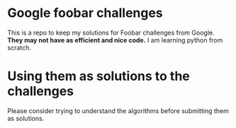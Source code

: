 # Google foobar challenges

This is a repo to keep my solutions for Foobar challenges from Google. **They may not have as efficient and nice code.** I am learning python from scratch.

# Using them as solutions to the challenges

Please consider trying to understand the algorithms before submitting them as solutions.
